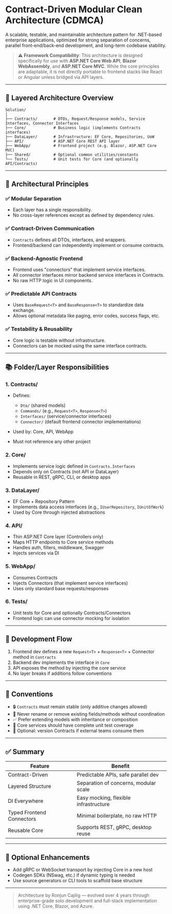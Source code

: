 # Contract-Driven Modular Clean Architecture (CDMCA)

A scalable, testable, and maintainable architecture pattern for .NET-based enterprise applications, optimized for strong separation of concerns, parallel front-end/back-end development, and long-term codebase stability.

> ⚠️ **Framework Compatibility**: This architecture is designed specifically for use with **ASP.NET Core Web API**, **Blazor WebAssembly**, and **ASP.NET Core MVC**. While the core principles are adaptable, it is not directly portable to frontend stacks like React or Angular unless bridged via API layers.

---

## 🧱 Layered Architecture Overview

```
Solution/
│
├── Contracts/       # DTOs, Request/Response models, Service Interfaces, Connector Interfaces
├── Core/            # Business logic (implements Contracts interfaces)
├── DataLayer/       # Infrastructure: EF Core, Repositories, UoW
├── API/             # ASP.NET Core REST API layer
├── WebApp/          # Frontend project (e.g. Blazor, ASP.NET Core MVC)
├── Shared/          # Optional common utilities/constants
└── Tests/           # Unit tests for Core (and optionally API/Contracts)
```

---

## 🎯 Architectural Principles

### ✅ Modular Separation

* Each layer has a single responsibility.
* No cross-layer references except as defined by dependency rules.

### ✅ Contract-Driven Communication

* `Contracts` defines all DTOs, interfaces, and wrappers.
* Frontend/backend can independently implement or consume contracts.

### ✅ Backend-Agnostic Frontend

* Frontend uses "connectors" that implement service interfaces.
* All connector interfaces mirror backend service interfaces in Contracts.
* No raw HTTP logic in UI components.

### ✅ Predictable API Contracts

* Uses `BaseRequest<T>` and `BaseResponse<T>` to standardize data exchange.
* Allows optional metadata like paging, error codes, success flags, etc.

### ✅ Testability & Reusability

* Core logic is testable without infrastructure.
* Connectors can be mocked using the same interface contracts.

---

## 📚 Folder/Layer Responsibilities

### 1. **Contracts/**

* Defines:

  * `Dto/` (shared models)
  * `Commands/` (e.g., `Request<T>`, `Response<T>`)
  * `Interfaces/` (service/connector interfaces)
  * `Connector/` (default frontend connector implementations)
* Used by: Core, API, WebApp
* Must not reference any other project

### 2. **Core/**

* Implements service logic defined in `Contracts.Interfaces`
* Depends only on Contracts (not API or DataLayer)
* Reusable in REST, gRPC, CLI, or desktop apps

### 3. **DataLayer/**

* EF Core + Repository Pattern
* Implements data access interfaces (e.g., `IUserRepository`, `IUnitOfWork`)
* Used by Core through injected abstractions

### 4. **API/**

* Thin ASP.NET Core layer (Controllers only)
* Maps HTTP endpoints to Core service methods
* Handles auth, filters, middleware, Swagger
* Injects services via DI

### 5. **WebApp/**

* Consumes Contracts
* Injects Connectors (that implement service interfaces)
* Uses only standard base requests/responses

### 6. **Tests/**

* Unit tests for Core and optionally Contracts/Connectors
* Frontend logic can use connector mocking for isolation

---

## 🔄 Development Flow

1. Frontend dev defines a new `Request<T>` + `Response<T>` + Connector method in `Contracts`
2. Backend dev implements the interface in `Core`
3. API exposes the method by injecting the core service
4. No layer breaks if additions follow conventions

---

## 📌 Conventions

* 🔒 `Contracts` must remain stable (only additive changes allowed)
* 🚫 Never rename or remove existing fields/methods without coordination
* ✅ Prefer extending models with inheritance or composition
* 🧪 Core services should have complete unit test coverage
* 🔄 Optional: version Contracts if external teams consume them

---

## ✅ Summary

| Feature                   | Benefit                               |
| ------------------------- | ------------------------------------- |
| Contract-Driven           | Predictable APIs, safe parallel dev   |
| Layered Structure         | Separation of concerns, modular scale |
| DI Everywhere             | Easy mocking, flexible infrastructure |
| Typed Frontend Connectors | Minimal boilerplate, no raw HTTP      |
| Reusable Core             | Supports REST, gRPC, desktop reuse    |

---

## 📁 Optional Enhancements

* Add gRPC or WebSocket transport by injecting Core in a new host
* Codegen SDKs (NSwag, etc.) if dynamic typing is needed
* Use source generators or CLI tools to scaffold base structure

---

> Architecture by Ronjun Cajilig — evolved over 4 years through enterprise-grade solo development and full-stack implementation using .NET Core, Blazor, and Azure.
